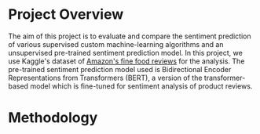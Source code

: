 # Project Overview
The aim of this project is to evaluate and compare the sentiment prediction of various supervised custom machine-learning algorithms and an unsupervised pre-trained sentiment prediction model. In this project, we use Kaggle's dataset of [Amazon's fine food reviews](https://www.kaggle.com/datasets/snap/amazon-fine-food-reviews) for the analysis. The pre-trained sentiment prediction model used is Bidirectional Encoder Representations from Transformers (BERT), a version of the transformer-based model which is fine-tuned for sentiment analysis of product reviews.
# Methodology
